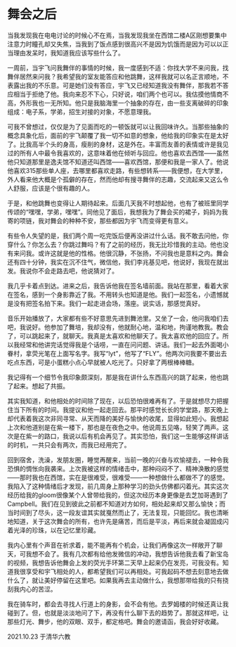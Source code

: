 # 舞会之后

​	当我发现我在电电讨论的时候心不在焉，当我发现我坐在西馆二楼A区刚想要集中注意力时瞳孔却又失焦，当我到了饭点感到很高兴不是因为饥饿而是因为可以以正当理由发呆时，我知道我应该写些什么了。

​	一周前，当宇飞问我舞伴的事情的时候，我一度感到不适：你找大学不来问我，找舞伴居然来问我？我希望我的室友能答应和他跳舞，这样我就可以名正言顺地，不表露出我的不乐意。可是她们没有答应，宇飞又已经知道我没有舞伴，那我若不答应相当于拒绝了他。我向来忍不下心，只好说，咱们两个也可以。我估摸他情商不高，外形我也一无所知。他只是我脑海里一个抽象的存在，由一些支离破碎的印象组成：电子系，学弟，招生对接的对象，不愿意理我。

​	可我不曾想过，仅仅是为了见面而吃的一顿饭就可以让我回味许久。当那些抽象的概念具象化后，面前的宇飞颠覆了我一切不如意的想象，他给我的印象实在是太好了。比我高半个头的身高，瘦削的身材，这是外在。丰富而友善的表情或许是我见过的所有人中最令我喜欢的，这意味着他在倾听与回应。他也喜欢去西馆——虽然他只知道那里是逸夫馆不知道还叫西馆——喜欢西馆，那便和我是一家人了。他说他喜欢315那些单人座，去哪里都喜欢走路，有些想转系——我便想，在大学里，外人看来他大概是个孤僻的存在，然而他却有搜寻舞伴的志趣，交流起来又这么令人舒服，应该是个很有趣的人。

​	于是，和他跳舞也变得让人期待起来。后面几天我不时想起他，也有了被班里同学传颂的“嘿嘿，学弟，嘿嘿”。同他见了面后，我想我为了舞会买的裙子，妈妈为我寄的项链，我对舞会的种种不安，那些都因为宇飞而变得更有意义。

​	有些令人失望的是，我们两个周一吃完饭后便再没讲过什么话。我不敢去问他，你穿什么？你怎么去？你跳过舞吗？有了之前的经历，我无比珍惜我的主动。他也没有来问我。或许这就是他的性格。他很沉静，不张扬，不问我也是意料之内。舞会还有四十分钟，我实在沉不住气，微信他，我们李兆基见吧，他说好，我现在就出发。我说你不会走路去吧，他说猜对了。

​	我几乎卡着点到达。进来之后，我告诉他我在签名墙前面。我站在那里，看着大家在签名，感到一个身影靠近了我。不用转头也知道是他。我们一起签名，小遗憾就是没有把签名拍下来。我们一起走进会场，落座。说实话，那感觉真好。

​	音乐开始播放了，大家都有些不好意思先进到舞池里。又坐了一会，他问我咱们去吧，我说好。他参加了舞培，我却没有，他就耐心地，温和地，拘谨地教我。教会了，可以跳起来了，就聊天。我真是太喜欢和他聊天了。我太喜欢他的回应了。所以我经常和他讲完话觉得我是个话唠，一直在问问题、讲话。我们一起去外面喝小眷村，拿荧光笔在上面写名字。我写“lyt”，他写了“FLY”。他两次问我要不要出去吃点东西，可是小蛋糕小点心早就被人吃光了。只好拿了两根棒棒糖。

​	我记得有一个细节令我印象颇深刻，那是我在讲什么东西高兴的跳了起来，他也跳了起来。想起了共振。

​	其实我知道，和他相处的时间除了现在，以后恐怕很难再有了。于是就想尽力把握住当下所有的时间。我提议和他一起走回去。那平时感觉长长的学堂路，那天晚上却代表着我这次非同寻常、从天而降的美好与愉快的收尾，显得如此短小。我想起上次和他道别是在紫一楼下，那也是在夜色之中。他说周五见咯，轻笑了两声。这次是在紫一的路口，我说以后有机会再见了。其实恐怕，我们这一生能够这样讲话的时机，一共只会有两次，而我已经用完了。

​	回到宿舍，洗澡，发朋友圈，睡觉再醒来，当前一晚的兴奋与欢愉褪去，一种令我恐惧的惆怅向我袭来。上次我被这样的情绪击中，那种闷闷不了、精神涣散的感觉——那时我也在西馆，实在是很难受，很难受——一种想做什么都做不了的感觉。我陷入了这种情绪后才发现，前几周身上那种学习的劲头仿佛都闪着光。其实这次经历给我的gloom很像某个人曾带给我的，但这次经历本身更像是去芝加哥遇到了Campbell。我们在见到彼此之前都不知道对方如何，相处起来却又那么愉快；而当时间到了尽头，这一段友谊其实就戛然而止了，无法复现，只能回忆。我也清晰地知道，关于这次舞会的所有，也许先是痛苦，而后是平淡，再后来就会凝固成闪着光泽的珍珠，以在记忆里珍藏。

​	我内心里有个声音在祈求着，能不能再有个机会，让我们再像这次一样敞开了聊天，可我想不会了。我有几次都有给他发微信的冲动，我想告诉他我去看了新宝岛的视频，我想告诉他舞会上发的荧光手环第二天早上起来仍在发亮，可我没有。知道我很享受和宇飞相处的人，都希望我们可以再相处。可我起码不想去刻意地去做什么了，就让美好停留在这里吧。如果我再去主动做什么，我想那带给我的只有挠刮我内心的苦涩。

​	我在骑车时，都会去寻找人行道上的身影，会不会有他。去罗姆楼的时候还真让我碰到了。但，也就是淡淡地问了下，再没有什么聊下去的趋势了。那就这样吧，让那些灯光、舞步，他的双眼、双手，都定格吧。舞会的邀请函，我会好好收藏。

2021.10.23 于清华六教
